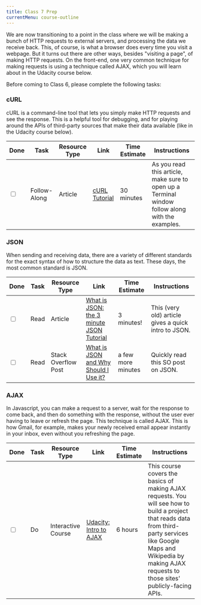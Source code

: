 ```yaml
---
title: Class 7 Prep
currentMenu: course-outline
---
```


We are now transitioning to a point in the class where we will be making a bunch of HTTP requests to external servers, and processing the data we receive back. This, of course, is what a browser does every time you visit a webpage. But it turns out there are other ways, besides "visiting a page", of making HTTP requests. On the front-end, one very common technique for making requests is using a technique called AJAX, which you will learn about in the Udacity course below.

Before coming to Class 6, please complete the following tasks:


### cURL

cURL is a command-line tool that lets you simply make HTTP requests and see the response. This is a helpful tool for debugging, and for playing around the APIs of third-party sources that make their data available (like in the Udacity course below).

Done | Task | Resource Type | Link | Time Estimate | Instructions
-----|------|---------------|------|---------------|--------------
<input type="checkbox" v-model="checks.p7a" /> | Follow-Along | Article | [cURL Tutorial][curl-tutorial] | 30 minutes | As you read this article, make sure to open up a Terminal window follow along with the examples.


### JSON

When sending and receiving data, there are a variety of different standards for the exact syntax of how to structure the data as text. These days, the most common standard is JSON.

Done | Task | Resource Type | Link | Time Estimate | Instructions
-----|------|---------------|------|---------------|--------------
<input type="checkbox" v-model="checks.p7b" /> | Read | Article | [What is JSON: the 3 minute JSON Tutorial][3-minute-json] | 3 minutes! | This (very old) article gives a quick intro to JSON.
<input type="checkbox" v-model="checks.p7c" /> | Read  | Stack Overflow Post | [What is JSON and Why Should I Use it?][what-is-json] | a few more minutes | Quickly read this SO post on JSON.

### AJAX

In Javascript, you can make a request to a server, wait for the response to come back, and then do something with the response, without the user ever having to leave or refresh the page. This technique is called AJAX. This is how Gmail, for example, makes your newly received email appear instantly in your inbox, even without you refreshing the page.

Done | Task | Resource Type | Link | Time Estimate | Instructions
-----|------|---------------|------|---------------|--------------
<input type="checkbox" v-model="checks.p7d" /> | Do   | Interactive Course | [Udacity: Intro to AJAX][intro-to-ajax] | 6 hours | This course covers the basics of making AJAX requests. You will see how to build a project that reads data from third-party services like Google Maps and Wikipedia by making AJAX requests to those sites' publicly-facing APIs.




[curl-tutorial]: http://www.yilmazhuseyin.com/blog/dev/curl-tutorial-examples-usage/
[3-minute-json]: http://www.secretgeek.net/json_3mins
[what-is-json]: http://stackoverflow.com/questions/383692/what-is-json-and-why-would-i-use-it
[intro-to-ajax]: https://www.udacity.com/course/intro-to-ajax--ud110
